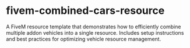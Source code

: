 # fivem-combined-cars-resource
A FiveM resource template that demonstrates how to efficiently combine multiple addon vehicles into a single resource. Includes setup instructions and best practices for optimizing vehicle resource management.
